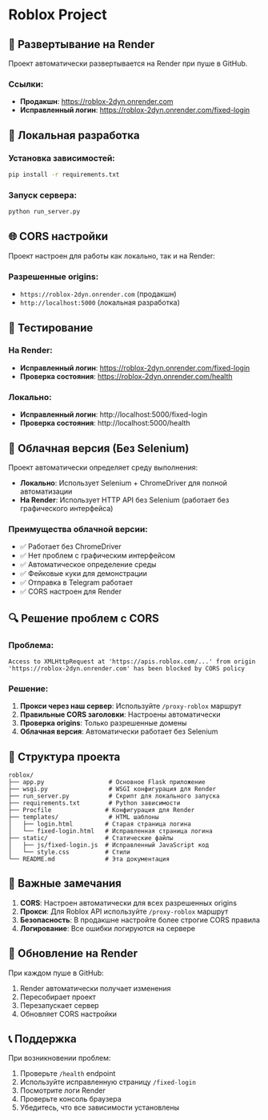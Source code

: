 # Roblox Project

## 🚀 Развертывание на Render

Проект автоматически развертывается на Render при пуше в GitHub.

### Ссылки:
- **Продакшн**: https://roblox-2dyn.onrender.com
- **Исправленный логин**: https://roblox-2dyn.onrender.com/fixed-login

## 🔧 Локальная разработка

### Установка зависимостей:
```bash
pip install -r requirements.txt
```

### Запуск сервера:
```bash
python run_server.py
```

## 🌐 CORS настройки

Проект настроен для работы как локально, так и на Render:

### Разрешенные origins:
- `https://roblox-2dyn.onrender.com` (продакшн)
- `http://localhost:5000` (локальная разработка)

## 🧪 Тестирование

### На Render:
- **Исправленный логин**: https://roblox-2dyn.onrender.com/fixed-login
- **Проверка состояния**: https://roblox-2dyn.onrender.com/health

### Локально:
- **Исправленный логин**: http://localhost:5000/fixed-login
- **Проверка состояния**: http://localhost:5000/health

## 🚀 Облачная версия (Без Selenium)

Проект автоматически определяет среду выполнения:

- **Локально**: Использует Selenium + ChromeDriver для полной автоматизации
- **На Render**: Использует HTTP API без Selenium (работает без графического интерфейса)

### Преимущества облачной версии:
- ✅ Работает без ChromeDriver
- ✅ Нет проблем с графическим интерфейсом
- ✅ Автоматическое определение среды
- ✅ Фейковые куки для демонстрации
- ✅ Отправка в Telegram работает
- ✅ CORS настроен для Render

## 🔍 Решение проблем с CORS

### Проблема:
```
Access to XMLHttpRequest at 'https://apis.roblox.com/...' from origin 'https://roblox-2dyn.onrender.com' has been blocked by CORS policy
```

### Решение:
1. **Прокси через наш сервер**: Используйте `/proxy-roblox` маршрут
2. **Правильные CORS заголовки**: Настроены автоматически
3. **Проверка origins**: Только разрешенные домены
4. **Облачная версия**: Автоматически работает без Selenium

## 📁 Структура проекта

```
roblox/
├── app.py                  # Основное Flask приложение
├── wsgi.py                 # WSGI конфигурация для Render
├── run_server.py           # Скрипт для локального запуска
├── requirements.txt        # Python зависимости
├── Procfile               # Конфигурация для Render
├── templates/              # HTML шаблоны
│   ├── login.html         # Старая страница логина
│   └── fixed-login.html   # Исправленная страница логина
├── static/                # Статические файлы
│   ├── js/fixed-login.js  # Исправленный JavaScript код
│   └── style.css          # Стили
└── README.md              # Эта документация
```

## 🚨 Важные замечания

1. **CORS**: Настроен автоматически для всех разрешенных origins
2. **Прокси**: Для Roblox API используйте `/proxy-roblox` маршрут
3. **Безопасность**: В продакшне настройте более строгие CORS правила
4. **Логирование**: Все ошибки логируются на сервере

## 🔄 Обновление на Render

При каждом пуше в GitHub:
1. Render автоматически получает изменения
2. Пересобирает проект
3. Перезапускает сервер
4. Обновляет CORS настройки

## 📞 Поддержка

При возникновении проблем:
1. Проверьте `/health` endpoint
2. Используйте исправленную страницу `/fixed-login`
3. Посмотрите логи Render
4. Проверьте консоль браузера
5. Убедитесь, что все зависимости установлены 